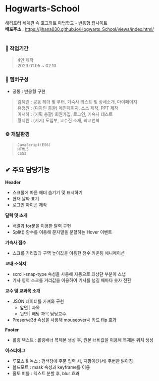 # Hogwarts-School

해리포터 세계관 속 호그와트 마법학교 - 반응형 웹사이트<br/>
**배포주소** : <https://jihana030.github.io/Hogwarts_School/views/index.html/> <br/> <br/>

<!-- ![poster](https://github.com/CircleYoo/LouisPoulsen/blob/main/assets/reponsive.png) -->


### 💼 작업기간
> 4인 제작 <br/>
  2023.01.05 ~ 02.10

### 🤝 멤버구성
* 공통 : 반응형 구현 <br/>
> 김혜린 : 공동 헤더 및 푸터, 기숙사 리스트 및 상세소개, 마이페이지 <br/>
  유정원 : (디자인 총괄) 메인페이지, 소스 제작, PPT 제작 <br/>
  이서하 : (기획 총괄) 회원가입, 로그인, 기숙사 테스트 <br/>
  황지원 : (서기) 도입부, 교수진 소개, 학교연혁 

### ⚙ 개발환경
> `JavaScript(ES6)` <br/>
  `HTML5` <br/>
  `CSS3`

## ✔ 주요 담당기능
<!-- 헤더 -->
**Header**
* 스크롤에 따른 헤더 숨기기 및 표시하기
* 현재 날짜 표기
* 로그인 아이콘 제작

**달력 및 소개**
<!-- <h4 style="background-color:#fff5b1;">메인 페이지</h4> -->
* 배열과 for문을 이용한 달력 구현
* Split() 함수를 이용해 문자열을 분할하는 Hover 이벤트 <br/>

**기숙사 점수**
* 스크롤 거리값과 구역 높이값을 이용한 점수 카운팅 애니메이션 <br/>

**교내 소식지**
* scroll-snap-type 속성을 사용해 자동으로 최상단 부분이 스냅
* 기사 영역 스크롤 거리값을 이용하여 기사를 넘길 때마다 숫자 전환 <br/>

**교수 및 교과목 소개**
* JSON 데이터를 가져와 구현
  * 앞면 | 과목
  * 뒷면 | 해당 과목 담당교수
* Preserve3d 속성을 사용해 mouseover시 카드 flip 효과 <br/>

**Footer**
* 롤링 텍스트 : 롤링배너 복제본 생성 후, 원본 너비값을 이용해 복제본 위치 생성 <br/>

**이스터에그**
* 루모스 & 녹스 : 검색창에 주문 입력 시, 지팡이(커서) 주변만 밝아짐
* 볼드모트 : mask 속성과 keyframe를 이용
* 울토 머틀 : 텍스트 분할 후, blur 효과
